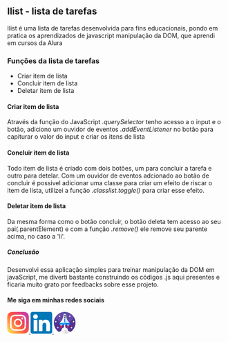 <h2>Ilist - lista de tarefas</h2>

<p>Ilist é uma lista de tarefas desenvolvida para fins educacionais, pondo em pratica
os aprendizados de javascript manipulação da DOM, que aprendi em cursos da Alura</p>

<h3>Funções da lista de tarefas</h3>

<ul>
  <li>Criar item de lista</li>
  <li>Concluir item de lista</li>
  <li>Deletar item de lista</li>
</ul>


<h4>Criar item de lista</h4>
<p>
  Através da função do JavaScript <em>.querySelector</em> tenho acesso a o  input e o botão,
  adiciono um ouvidor de eventos <em>.addEventListener</em> no botão para capiturar o valor 
  do input e criar os itens de lista
</p>

<h4>Concluir item de lista</h4>
<p>
  Todo item de lista é criado com dois botões, um para concluir a tarefa e outro para detelar.
  Com um ouvidor de eventos adcionado ao botão de concluir é possivel adicionar uma classe para
  criar um efeito de riscar o item de lista, utilizei a função <em>.classlist.toggle() </em> para
  criar esse efeito.
</p>

<h4>Deletar item de lista</h4>
<p>
  Da mesma forma como o botão concluir, o botão deleta tem acesso ao seu pai(.parentElement)
  e com a função <em>.remove()</em> ele remove seu parente acima, no caso a 'li'.
</p>

<h5>Conclusão</h5>

<p>
  Desenvolvi essa aplicação simples para treinar manipulaçâo da DOM em javaScript,
  me diverti bastante construindo os códigos .js aqui presentes e ficaria muito grato
  por feedbacks sobre esse projeto.
</p>


<h4>Me siga em minhas redes sociais</h4>

<a href="https://www.instagram.com/matteusfrancischini/?hl=pt-br"> <img width="50" height="50" src="./social/instagram.svg"> </a>
<a href="https://www.linkedin.com/in/matteus-henryk-086451196/"> <img width="50" height="50" src="./social/linkedin.svg"> </a>
<a href="https://app.rocketseat.com.br/me/matteus-henryk-1590455615"> <img width="50" height="50" src="./social/rocket.svg"> </a>